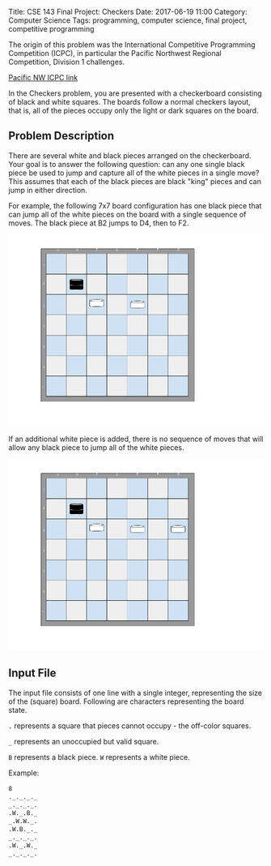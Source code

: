 Title: CSE 143 Final Project: Checkers
Date: 2017-06-19 11:00
Category: Computer Science
Tags: programming, computer science, final project, competitive programming

The origin of this problem was the International Competitive Programming Competition (ICPC),
in particular the Pacific Northwest Regional Competition, Division 1 challenges.

[Pacific NW ICPC link](http://acmicpc-pacnw.org/)

In the Checkers problem, you are presented with a checkerboard consisting of 
black and white squares. The boards follow a normal checkers layout, that is,
all of the pieces occupy only the light or dark squares on the board.

## Problem Description

There are several white and black pieces arranged on the checkerboard.
Your goal is to answer the following question: can any one single 
black piece be used to jump and capture all of the white pieces 
in a single move? This assumes that each of the black pieces are 
black "king" pieces and can jump in either direction.

For example, the following 7x7 board configuration has one black piece 
that can jump all of the white pieces on the board with a single sequence
of moves. The black piece at B2 jumps to D4, then to F2.

![Checker Board 1](/images/checkers1.png)

If an additional white piece is added, there is no sequence of moves
that will allow any black piece to jump all of the white pieces.

![Checker Board 2](/images/checkers2.png)

## Input File

The input file consists of one line with a single integer, 
representing the size of the (square) board. 
Following are characters representing the board state.

`.` represents a square that pieces cannot occupy - the off-color squares.

`_` represents an unoccupied but valid square.

`B` represents a black piece. `W` represents a white piece.

Example:

```
8
._._._._
_._._._.
.W._.B._
_.W.W._.
.W.B._._
_._._._.
.W._.W._
_._._._.
```






